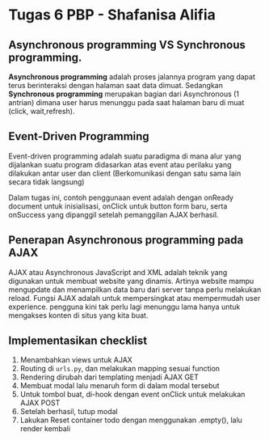 # Tugas 6 PBP - Shafanisa Alifia

## Asynchronous programming VS Synchronous programming.
**Asynchronous programming** adalah proses jalannya program yang dapat terus berinteraksi dengan halaman saat data dimuat. Sedangkan **Synchronous programming** merupakan bagian dari Asynchronous (1 antrian) dimana user harus menunggu pada saat halaman baru di muat (click, wait,refresh).
 
## Event-Driven Programming
Event-driven programming adalah suatu paradigma di mana alur yang dijalankan suatu program didasarkan atas event atau perilaku yang dilakukan antar user dan client (Berkomunikasi dengan satu sama lain secara tidak langsung)

Dalam tugas ini, contoh penggunaan event adalah dengan onReady document untuk inisialisasi, onClick untuk button form baru, serta onSuccess yang dipanggil setelah pemanggilan AJAX berhasil.

## Penerapan Asynchronous programming pada AJAX
AJAX atau Asynchronous JavaScript and XML adalah teknik yang digunakan untuk membuat website yang dinamis. Artinya website mampu mengupdate dan menampilkan data baru dari server tanpa perlu melakukan reload. Fungsi AJAX adalah untuk mempersingkat atau mempermudah user experience. pengguna kini tak perlu lagi menunggu lama hanya untuk mengakses konten di situs yang kita buat.

## Implementasikan checklist 
1. Menambahkan views untuk AJAX
2. Routing di `urls.py`, dan melakukan mapping sesuai function
3. Rendering dirubah dari templating menjadi AJAX GET 
4. Membuat modal lalu menaruh form di dalam modal tersebut
5. Untuk tombol buat, di-hook dengan event onClick untuk melakukan AJAX POST
6. Setelah berhasil, tutup modal
7. Lakukan Reset container todo dengan menggunakan .empty(), lalu render kembali

